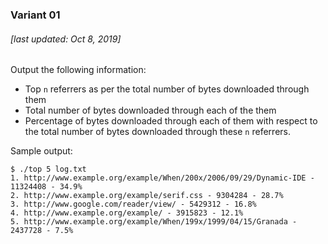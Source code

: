 ### Variant 01
###### [last updated: Oct 8, 2019]
Output the following information:

* Top `n` referrers as per the total number of bytes downloaded through them
* Total number of bytes downloaded through each of the them
* Percentage of bytes downloaded through each of them with respect to the total number of bytes downloaded through these `n` referrers.

Sample output:

```
$ ./top 5 log.txt
1. http://www.example.org/example/When/200x/2006/09/29/Dynamic-IDE - 11324408 - 34.9%
2. http://www.example.org/example/serif.css - 9304284 - 28.7%
3. http://www.google.com/reader/view/ - 5429312 - 16.8%
4. http://www.example.org/example/ - 3915823 - 12.1%
5. http://www.example.org/example/When/199x/1999/04/15/Granada - 2437728 - 7.5%
```
